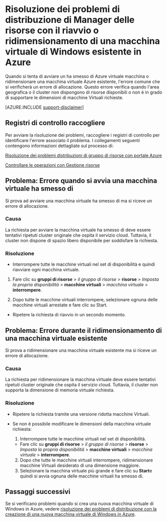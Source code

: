 <properties
   pageTitle="Macchine Virtuali riavviare o problemi di ridimensionamento | Microsoft Azure"
   description="Risoluzione dei problemi di distribuzione di Manager delle risorse con il riavvio o ridimensionamento di una macchina virtuale di Windows esistente in Azure"
   services="virtual-machines-windows, azure-resource-manager"
   documentationCenter=""
   authors="Deland-Han"
   manager="felixwu"
   editor=""
   tags="top-support-issue"/>

<tags
   ms.service="virtual-machines-windows"
   ms.topic="support-article"
   ms.tgt_pltfrm="vm-windows"
   ms.devlang="na"
   ms.workload="required"
   ms.date="09/09/2016"
   ms.author="delhan"/>

# <a name="troubleshoot-resource-manager-deployment-issues-with-restarting-or-resizing-an-existing-windows-virtual-machine-in-azure"></a>Risoluzione dei problemi di distribuzione di Manager delle risorse con il riavvio o ridimensionamento di una macchina virtuale di Windows esistente in Azure

Quando si tenta di avviare un ha smesso di Azure virtuale macchina o ridimensionare una macchina virtuale Azure esistente, l'errore comune che si verificherà un errore di allocazione. Questo errore verifica quando l'area geografica o il cluster non dispongono di risorse disponibili o non è in grado di supportare le dimensioni di macchine Virtuali richieste.

[AZURE.INCLUDE [support-disclaimer](../../includes/support-disclaimer.md)]

## <a name="collect-audit-logs"></a>Registri di controllo raccogliere

Per avviare la risoluzione dei problemi, raccogliere i registri di controllo per identificare l'errore associato il problema. I collegamenti seguenti contengono informazioni dettagliate sul processo di:

[Risoluzione dei problemi distribuzioni di gruppo di risorse con portale Azure](../resource-manager-troubleshoot-deployments-portal.md)

[Controllare le operazioni con Gestione risorse](../resource-group-audit.md)

## <a name="issue-error-when-starting-a-stopped-vm"></a>Problema: Errore quando si avvia una macchina virtuale ha smesso di

Si prova ad avviare una macchina virtuale ha smesso di ma si riceve un errore di allocazione.

### <a name="cause"></a>Causa

La richiesta per avviare la macchina virtuale ha smesso di deve essere tentativi ripetuti cluster originale che ospita il servizio cloud. Tuttavia, il cluster non dispone di spazio libero disponibile per soddisfare la richiesta.

### <a name="resolution"></a>Risoluzione

*   Interrompere tutte le macchine virtuali nel set di disponibilità e quindi riavviare ogni macchina virtuale.

  1. Fare clic su **gruppi di risorse** > _il gruppo di risorse_ > **risorse** > _Imposta la propria disponibilità_ > **macchine virtuali** > _macchina virtuale_ > **interrompere**.

  2. Dopo tutte le macchine virtuali interrompere, selezionare ognuna delle macchine virtuali arrestate e fare clic su Start.

*   Ripetere la richiesta di riavvio in un secondo momento.

## <a name="issue-error-when-resizing-an-existing-vm"></a>Problema: Errore durante il ridimensionamento di una macchina virtuale esistente

Si prova a ridimensionare una macchina virtuale esistente ma si riceve un errore di allocazione.

### <a name="cause"></a>Causa

La richiesta per ridimensionare la macchina virtuale deve essere tentativi ripetuti cluster originale che ospita il servizio cloud. Tuttavia, il cluster non supporta la dimensione di memoria virtuale richiesta.

### <a name="resolution"></a>Risoluzione

* Ripetere la richiesta tramite una versione ridotta macchine Virtuali.

* Se non è possibile modificare le dimensioni della macchina virtuale richiesta:

  1. Interrompere tutte le macchine virtuali nel set di disponibilità.

    * Fare clic su **gruppi di risorse** > _il gruppo di risorse_ > **risorse** > _Imposta la propria disponibilità_ > **macchine virtuali** > _macchina virtuale_ > **interrompere**.

  2. Dopo che tutte le macchine virtuali interrompere, ridimensionare macchine Virtuali desiderato di una dimensione maggiore.
  3. Selezionare la macchina virtuale più grande e fare clic su **Start**e quindi si avvia ognuna delle macchine virtuali ha smesso di.

## <a name="next-steps"></a>Passaggi successivi

Se si verificano problemi quando si crea una nuova macchina virtuale di Windows in Azure, vedere [risoluzione dei problemi di distribuzione con la creazione di una nuova macchina virtuale di Windows in Azure](../virtual-machines/virtual-machines-windows-troubleshoot-deployment-new-vm.md).
